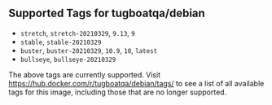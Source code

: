 ## Supported Tags for tugboatqa/debian

* `stretch`, `stretch-20210329`, `9.13`, `9`
* `stable`, `stable-20210329`
* `buster`, `buster-20210329`, `10.9`, `10`, `latest`
* `bullseye`, `bullseye-20210329`

The above tags are currently supported. Visit https://hub.docker.com/r/tugboatqa/debian/tags/ to see a list of all available tags for this image, including those that are no longer supported.

